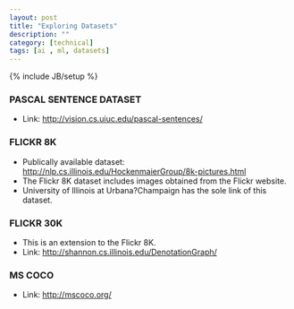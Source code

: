```yaml
---
layout: post
title: "Exploring Datasets"
description: ""
category: [technical]
tags: [ai , ml, datasets]
---
```

{% include JB/setup %}
 ### PASCAL SENTENCE DATASET - Link: http://vision.cs.uiuc.edu/pascal-sentences/### FLICKR 8K - Publically available dataset: http://nlp.cs.illinois.edu/HockenmaierGroup/8k-pictures.html- The Flickr 8K dataset includes images obtained from the Flickr website. 
- University of Illinois at Urbana?Champaign has the sole link of this dataset. ### FLICKR 30K - This is an extension to the Flickr 8K. - Link: http://shannon.cs.illinois.edu/DenotationGraph/	### MS COCO - Link: http://mscoco.org/